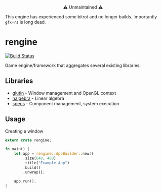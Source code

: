 <p align="center">
⚠ Unmaintained ⚠
</p>

This engine has experienced some bitrot and no longer builds. Importantly `gfx-rs` is long dead.

# rengine

[![Build Status](https://travis-ci.org/vangroan/rengine.svg?branch=master)](https://travis-ci.org/vangroan/rengine)

Game engine/framework that aggregates several existing libraries.

## Libraries

* [glutin](https://github.com/tomaka/glutin) - Window management and OpenGL context
* [nalgebra](https://github.com/rustsim/nalgebra) - Linear algebra
* [specs](https://github.com/slide-rs/specs) - Component management, system execution

## Usage

Creating a window

```rust
extern crate rengine;

fn main() {
    let app = rengine::AppBuilder::new()
        .size(640, 480)
        .title("Example App")
        .build()
        .unwrap();

    app.run();
}
```
